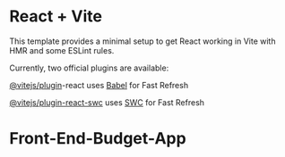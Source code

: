 # React + Vite 
This template provides a minimal setup to get React working in Vite with HMR and some ESLint rules.

Currently, two official plugins are available:

[@vitejs/plugin](https://github.com/vitejs/vite-plugin-react/blob/main/packages/plugin-react/README.md)-react uses [Babel](https://babeljs.io/) for Fast Refresh

[@vitejs/plugin-react-swc](https://github.com/vitejs/vite-plugin-react-swc) uses [SWC](https://swc.rs/) for Fast Refresh

# Front-End-Budget-App
